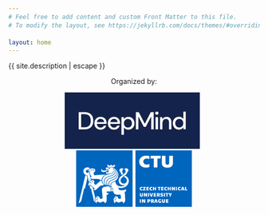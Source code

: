 ```yaml
---
# Feel free to add content and custom Front Matter to this file.
# To modify the layout, see https://jekyllrb.com/docs/themes/#overriding-theme-defaults

layout: home
---
```


{{ site.description | escape }}

<div style="text-align:center; margin: 10px auto;">
<p>Organized by:</p>
<img src="assets/logo_dm.jpg" alt="Logo DeepMind"/> &nbsp; 
<img src="assets/logo_cvut_en.jpg" alt="Logo Czech Technical University" />
</div>
